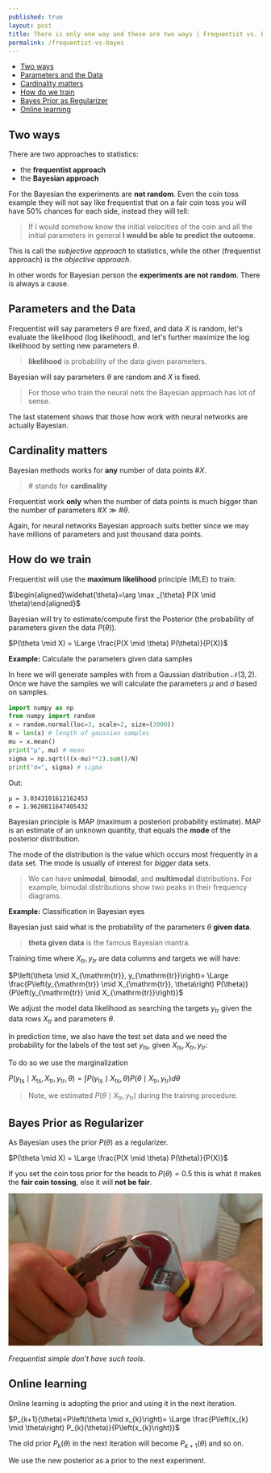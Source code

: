 ```yaml
---
published: true
layout: post
title: There is only one way and these are two ways | Frequentist vs. Bayes approach
permalink: /frequentist-vs-bayes
---
```

- [Two ways](#two-ways)
- [Parameters and the Data](#parameters-and-the-data)
- [Cardinality matters](#cardinality-matters)
- [How do we train](#how-do-we-train)
- [Bayes Prior as Regularizer](#bayes-prior-as-regularizer)
- [Online learning](#online-learning)


## Two ways

There are two approaches to statistics:

* the **frequentist approach**
* the **Bayesian approach**

For the Bayesian the experiments are **not random**. Even the coin toss example they will not say like frequentist that on a fair coin toss you will have 50% chances for each side, instead they will tell:

> If I would somehow know the initial velocities of the coin and all the initial parameters in general **I would be able to predict the outcome**.

This is call the _subjective approach_ to statistics, while the other (frequentist approach) is the _objective approach_.

In other words for Bayesian person the **experiments are not random**. There is always a cause.

## Parameters and the Data

Frequentist will say parameters $\theta$ are fixed, and data $X$ is random, let's evaluate the likelihood (log likelihood), and let's further maximize the log likelihood by setting new parameters $\theta$.

> **likelihood** is probability of the data given parameters.

Bayesian will say parameters $\theta$ are random and $X$ is fixed.

> For those who train the neural nets the Bayesian approach has lot of sense.

The last statement shows that those how work with neural networks are actually Bayesian.


## Cardinality matters

Bayesian methods works for **any** number of
data points $\#X$.

> $\#$ stands for **cardinality**

Frequentist work **only** when the number of data points is much bigger than the number of parameters $\# X \gg \# \theta$.

Again, for neural networks Bayesian approach suits better since we may have millions of parameters and just thousand data points.

## How do we train

Frequentist will use the **maximum likelihood** principle (MLE) to train:

$\begin{aligned}\widehat{\theta}=\arg \max _{\theta} P(X \mid \theta)\end{aligned}$

Bayesian will try to estimate/compute first the Posterior (the probability of parameters given the data $P(\theta)$).

$P(\theta \mid X) = \Large \frac{P(X \mid \theta) P(\theta)}{P(X)}$

**Example:** Calculate the parameters given data samples

In here we will generate samples with from a Gaussian distribution $\mathcal N(3,2)$. Once we have the samples we will calculate the parameters $\mu$ and $\sigma$ based on samples.

```python
import numpy as np
from numpy import random
x = random.normal(loc=3, scale=2, size=(3000))
N = len(x) # length of gaussian samples
mu = x.mean()
print("μ", mu) # mean
sigma = np.sqrt(((x-mu)**2).sum()/N)
print("σ=", sigma) # sigma
```

Out:

```
μ = 3.0343101612162453
σ = 1.9620811647405432
```

Bayesian principle is MAP (maximum a posteriori probability estimate). MAP is an estimate of an unknown quantity, that equals the **mode** of the posterior distribution.

The mode of the distribution is the value which occurs most frequently in a data set. The mode is usually of interest for _bigger_ data sets.

> We can have **unimodal**, **bimodal**, and **multimodal** distributions.
> For example, bimodal distributions show two peaks in their frequency diagrams.

**Example:** Classification in Bayesian eyes

Bayesian just said what is the probability of the parameters $\theta$ **given data**. 

> **theta given data** is the famous Bayesian mantra.

Training time where $X_{tr}, y_{tr}$ are data columns and targets we will have:

$P\left(\theta \mid X_{\mathrm{tr}}, y_{\mathrm{tr}}\right)= \Large \frac{P\left(y_{\mathrm{tr}} \mid X_{\mathrm{tr}}, \theta\right) P(\theta)}{P\left(y_{\mathrm{tr}} \mid X_{\mathrm{tr}}\right)}$

We adjust the model data likelihood as searching the targets $y_{tr}$ given the data rows $X_{tr}$ and parameters $\theta$.

In prediction time, we also have the test set data and we need the probability for the labels of the test set $y_{ts}$, given $X_{ts}, X_{tr}, y_{tr}$:

To do so we use the marginalization 

$P\left(y_{\mathrm{ts}} \mid X_{\mathrm{ts}}, X_{\mathrm{tr}}, y_{\mathrm{tr}},\theta\right)=\int P\left(y_{\mathrm{ts}} \mid X_{\mathrm{ts}}, \theta\right) P\left(\theta \mid X_{\mathrm{tr}}, y_{\mathrm{tr}}\right) d\theta$

> Note, we estimated $P\left(\theta \mid X_{\mathrm{tr}}, y_{\mathrm{tr}}\right)$ during the training procedure.


## Bayes Prior as Regularizer 

As Bayesian uses the prior $P(\theta)$ as a regularizer.

$P(\theta \mid X) = \Large \frac{P(X \mid \theta) P(\theta)}{P(X)}$

If you set the coin toss prior for the heads to $P(\theta)=0.5$ this is what it makes the **fair coin tossing**, else it will **not be fair**.

![unfair coin](/images/2021/02/unfair-coin.jpg)

_Frequentist simple don't have such tools._


## Online learning 

Online learning is adopting the prior and using it in the next iteration.


$P_{k+1}(\theta)=P\left(\theta \mid x_{k}\right)= \Large \frac{P\left(x_{k} \mid \theta\right) P_{k}(\theta)}{P\left(x_{k}\right)}$

The old prior $P_k(\theta)$ in the next iteration will become $P_{k+1}(\theta)$ and so on.

We use the new posterior as a prior to the next experiment.

<!-- https://www.youtube.com/watch?v=eDMGDhyDxuY -->